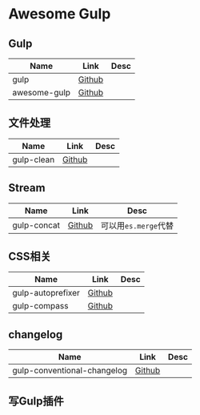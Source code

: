 # Awesome Gulp

## Gulp

Name|Link|Desc
---|---|---
gulp|[Github](https://github.com/gulpjs/gulp)
awesome-gulp|[Github](https://github.com/alferov/awesome-gulp)

## 文件处理

Name|Link|Desc
---|---|---
gulp-clean|[Github](https://github.com/peter-vilja/gulp-clean)|

## Stream

Name|Link|Desc
---|---|---
gulp-concat|[Github](https://github.com/contra/gulp-concat)|可以用`es.merge`代替


## CSS相关

Name|Link|Desc
---|---|---
gulp-autoprefixer|[Github](https://github.com/sindresorhus/gulp-autoprefixer)|
gulp-compass|[Github](https://github.com/appleboy/gulp-compass)|

## changelog

Name|Link|Desc
---|---|---
gulp-conventional-changelog|[Github](https://github.com/conventional-changelog-archived-repos/gulp-conventional-changelog)

## 写Gulp插件




